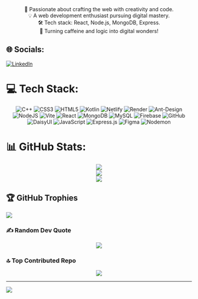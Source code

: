 
<div align='center'>
🚀 Passionate about crafting the web with creativity and code.<br>💡 A web development enthusiast pursuing digital mastery.<br>🛠️ Tech stack: React, Node.js, MongoDB, Express.<br>🌟 Turning caffeine and logic into digital wonders!<br>
</div>


## 🌐 Socials:
[![LinkedIn](https://img.shields.io/badge/LinkedIn-%230077B5.svg?logo=linkedin&logoColor=white)](https://linkedin.com/in/https://www.linkedin.com/in/neha-pawar-np1223/) 

# 💻 Tech Stack:
<div align='center'>
  
![C++](https://img.shields.io/badge/c++-%2300599C.svg?style=plastic&logo=c%2B%2B&logoColor=white) ![CSS3](https://img.shields.io/badge/css3-%231572B6.svg?style=plastic&logo=css3&logoColor=white) ![HTML5](https://img.shields.io/badge/html5-%23E34F26.svg?style=plastic&logo=html5&logoColor=white) ![Kotlin](https://img.shields.io/badge/kotlin-%237F52FF.svg?style=plastic&logo=kotlin&logoColor=white) ![Netlify](https://img.shields.io/badge/netlify-%23000000.svg?style=plastic&logo=netlify&logoColor=#00C7B7) ![Render](https://img.shields.io/badge/Render-%46E3B7.svg?style=plastic&logo=render&logoColor=white) ![Ant-Design](https://img.shields.io/badge/-AntDesign-%230170FE?style=plastic&logo=ant-design&logoColor=white) ![NodeJS](https://img.shields.io/badge/node.js-6DA55F?style=plastic&logo=node.js&logoColor=white) ![Vite](https://img.shields.io/badge/vite-%23646CFF.svg?style=plastic&logo=vite&logoColor=white) ![React](https://img.shields.io/badge/react-%2320232a.svg?style=plastic&logo=react&logoColor=%2361DAFB) ![MongoDB](https://img.shields.io/badge/MongoDB-%234ea94b.svg?style=plastic&logo=mongodb&logoColor=white) ![MySQL](https://img.shields.io/badge/mysql-4479A1.svg?style=plastic&logo=mysql&logoColor=white) ![Firebase](https://img.shields.io/badge/firebase-a08021?style=plastic&logo=firebase&logoColor=ffcd34) ![GitHub](https://img.shields.io/badge/github-%23121011.svg?style=plastic&logo=github&logoColor=white) ![DaisyUI](https://img.shields.io/badge/daisyui-5A0EF8?style=plastic&logo=daisyui&logoColor=white) ![JavaScript](https://img.shields.io/badge/javascript-%23323330.svg?style=plastic&logo=javascript&logoColor=%23F7DF1E) ![Express.js](https://img.shields.io/badge/express.js-%23404d59.svg?style=plastic&logo=express&logoColor=%2361DAFB) ![Figma](https://img.shields.io/badge/figma-%23F24E1E.svg?style=plastic&logo=figma&logoColor=white) ![Nodemon](https://img.shields.io/badge/NODEMON-%23323330.svg?style=plastic&logo=nodemon&logoColor=%BBDEAD)
</div>

# 📊 GitHub Stats:
<div align='center'>
  
![](https://github-readme-stats.vercel.app/api?username=NehaPawar12&theme=blue-green&hide_border=false&include_all_commits=false&count_private=false)<br/>
![](https://github-readme-streak-stats.herokuapp.com/?user=NehaPawar12&theme=blue-green&hide_border=false)<br/>
![](https://github-readme-stats.vercel.app/api/top-langs/?username=NehaPawar12&theme=blue-green&hide_border=false&include_all_commits=false&count_private=false&layout=compact)
</div>

## 🏆 GitHub Trophies
![](https://github-profile-trophy.vercel.app/?username=NehaPawar12&theme=blue-green&no-frame=false&no-bg=true&margin-w=4)

### ✍️ Random Dev Quote
<div align='center'>
  
![](https://quotes-github-readme.vercel.app/api?type=horizontal&theme=light)
</div>

### 🔝 Top Contributed Repo
<div align='center'>
  
![](https://github-contributor-stats.vercel.app/api?username=NehaPawar12&limit=5&theme=blue-green&combine_all_yearly_contributions=true)
</div>

---
[![](https://visitcount.itsvg.in/api?id=NehaPawar12&icon=10&color=7)](https://visitcount.itsvg.in)

<!-- Proudly created with GPRM ( https://gprm.itsvg.in ) -->


<!-- Proudly created with GPRM ( https://gprm.itsvg.in ) -->

<!--
**NehaPawar12/NehaPawar12** is a ✨ _special_ ✨ repository because its `README.md` (this file) appears on your GitHub profile.

Here are some ideas to get you started:

- 🔭 I’m currently working on ...
- 🌱 I’m currently learning ...
- 👯 I’m looking to collaborate on ...
- 🤔 I’m looking for help with ...
- 💬 Ask me about ...
- 📫 How to reach me: ...
- 😄 Pronouns: ...
- ⚡ Fun fact: ...
-->
